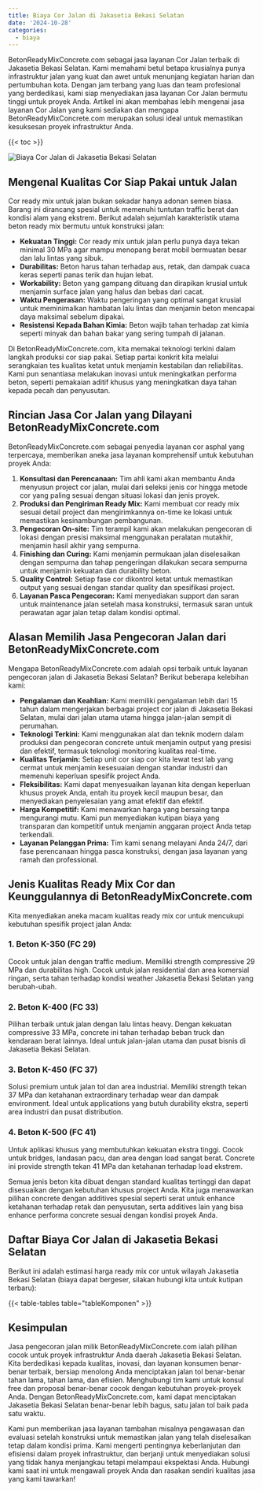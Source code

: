 ```yaml
---
title: Biaya Cor Jalan di Jakasetia Bekasi Selatan
date: '2024-10-28'
categories:
  - biaya
---
```


BetonReadyMixConcrete.com sebagai jasa layanan Cor Jalan terbaik di Jakasetia Bekasi Selatan. Kami memahami betul betapa krusialnya punya infrastruktur jalan yang kuat dan awet untuk menunjang kegiatan harian dan pertumbuhan kota. Dengan jam terbang yang luas dan team profesional yang berdedikasi, kami siap menyediakan jasa layanan Cor Jalan bermutu tinggi untuk proyek Anda. Artikel ini akan membahas lebih mengenai jasa layanan Cor Jalan yang kami sediakan dan mengapa BetonReadyMixConcrete.com merupakan solusi ideal untuk memastikan kesuksesan proyek infrastruktur Anda.

{{< toc >}}

![Biaya Cor Jalan di Jakasetia Bekasi Selatan](https://betoncor8.github.io/cor/harga-beton-readymix-concrete%20(8).png)

## Mengenal Kualitas Cor Siap Pakai untuk Jalan

Cor ready mix untuk jalan bukan sekadar hanya adonan semen biasa. Barang ini dirancang spesial untuk memenuhi tuntutan traffic berat dan kondisi alam yang ekstrem. Berikut adalah sejumlah karakteristik utama beton ready mix bermutu untuk konstruksi jalan:

- **Kekuatan Tinggi:** Cor ready mix untuk jalan perlu punya daya tekan minimal 30 MPa agar mampu menopang berat mobil bermuatan besar dan lalu lintas yang sibuk.
- **Durabilitas:** Beton harus tahan terhadap aus, retak, dan dampak cuaca keras seperti panas terik dan hujan lebat.
- **Workability:** Beton yang gampang dituang dan dirapikan krusial untuk menjamin surface jalan yang halus dan bebas dari cacat.
- **Waktu Pengerasan:** Waktu pengeringan yang optimal sangat krusial untuk meminimalkan hambatan lalu lintas dan menjamin beton mencapai daya maksimal sebelum dipakai.
- **Resistensi Kepada Bahan Kimia:** Beton wajib tahan terhadap zat kimia seperti minyak dan bahan bakar yang sering tumpah di jalanan.

Di BetonReadyMixConcrete.com, kita memakai teknologi terkini dalam langkah produksi cor siap pakai. Setiap partai konkrit kita melalui serangkaian tes kualitas ketat untuk menjamin kestabilan dan reliabilitas. Kami pun senantiasa melakukan inovasi untuk meningkatkan performa beton, seperti pemakaian aditif khusus yang meningkatkan daya tahan kepada pecah dan penyusutan.

## Rincian Jasa Cor Jalan yang Dilayani BetonReadyMixConcrete.com

BetonReadyMixConcrete.com sebagai penyedia layanan cor asphal yang terpercaya, memberikan aneka jasa layanan komprehensif untuk kebutuhan proyek Anda:

1. **Konsultasi dan Perencanaan:** Tim ahli kami akan membantu Anda menyusun project cor jalan, mulai dari seleksi jenis cor hingga metode cor yang paling sesuai dengan situasi lokasi dan jenis proyek.
2. **Produksi dan Pengiriman Ready Mix:** Kami membuat cor ready mix sesuai detail project dan mengirimkannya on-time ke lokasi untuk memastikan kesinambungan pembangunan.
3. **Pengecoran On-site:** Tim terampil kami akan melakukan pengecoran di lokasi dengan presisi maksimal menggunakan peralatan mutakhir, menjamin hasil akhir yang sempurna.
4. **Finishing dan Curing:** Kami menjamin permukaan jalan diselesaikan dengan sempurna dan tahap pengeringan dilakukan secara sempurna untuk menjamin kekuatan dan durability beton.
5. **Quality Control:** Setiap fase cor dikontrol ketat untuk memastikan output yang sesuai dengan standar quality dan spesifikasi project.
6. **Layanan Pasca Pengecoran:** Kami menyediakan support dan saran untuk maintenance jalan setelah masa konstruksi, termasuk saran untuk perawatan agar jalan tetap dalam kondisi optimal.

## Alasan Memilih Jasa Pengecoran Jalan dari BetonReadyMixConcrete.com

Mengapa BetonReadyMixConcrete.com adalah opsi terbaik untuk layanan pengecoran jalan di Jakasetia Bekasi Selatan? Berikut beberapa kelebihan kami:

- **Pengalaman dan Keahlian:** Kami memiliki pengalaman lebih dari 15 tahun dalam mengerjakan berbagai project cor jalan di Jakasetia Bekasi Selatan, mulai dari jalan utama utama hingga jalan-jalan sempit di perumahan.
- **Teknologi Terkini:** Kami menggunakan alat dan teknik modern dalam produksi dan pengecoran concrete untuk menjamin output yang presisi dan efektif, termasuk teknologi monitoring kualitas real-time.
- **Kualitas Terjamin:** Setiap unit cor siap cor kita lewat test lab yang cermat untuk menjamin kesesuaian dengan standar industri dan memenuhi keperluan spesifik project Anda.
- **Fleksibilitas:** Kami dapat menyesuaikan layanan kita dengan keperluan khusus proyek Anda, entah itu proyek kecil maupun besar, dan menyediakan penyelesaian yang amat efektif dan efektif.
- **Harga Kompetitif:** Kami menawarkan harga yang bersaing tanpa mengurangi mutu. Kami pun menyediakan kutipan biaya yang transparan dan kompetitif untuk menjamin anggaran project Anda tetap terkendali.
- **Layanan Pelanggan Prima:** Tim kami senang melayani Anda 24/7, dari fase perencanaan hingga pasca konstruksi, dengan jasa layanan yang ramah dan professional.

## Jenis Kualitas Ready Mix Cor dan Keunggulannya di BetonReadyMixConcrete.com

Kita menyediakan aneka macam kualitas ready mix cor untuk mencukupi kebutuhan spesifik project jalan Anda:

### 1\. Beton K-350 (FC 29)

Cocok untuk jalan dengan traffic medium. Memiliki strength compressive 29 MPa dan durabilitas high. Cocok untuk jalan residential dan area komersial ringan, serta tahan terhadap kondisi weather Jakasetia Bekasi Selatan yang berubah-ubah.

### 2\. Beton K-400 (FC 33)

Pilihan terbaik untuk jalan dengan lalu lintas heavy. Dengan kekuatan compressive 33 MPa, concrete ini tahan terhadap beban truck dan kendaraan berat lainnya. Ideal untuk jalan-jalan utama dan pusat bisnis di Jakasetia Bekasi Selatan.

### 3\. Beton K-450 (FC 37)

Solusi premium untuk jalan tol dan area industrial. Memiliki strength tekan 37 MPa dan ketahanan extraordinary terhadap wear dan dampak environment. Ideal untuk applications yang butuh durability ekstra, seperti area industri dan pusat distribution.

### 4\. Beton K-500 (FC 41)

Untuk aplikasi khusus yang membutuhkan kekuatan ekstra tinggi. Cocok untuk bridges, landasan pacu, dan area dengan load sangat berat. Concrete ini provide strength tekan 41 MPa dan ketahanan terhadap load ekstrem.

Semua jenis beton kita dibuat dengan standard kualitas tertinggi dan dapat disesuaikan dengan kebutuhan khusus project Anda. Kita juga menawarkan pilihan concrete dengan additives spesial seperti serat untuk enhance ketahanan terhadap retak dan penyusutan, serta additives lain yang bisa enhance performa concrete sesuai dengan kondisi proyek Anda.

## Daftar Biaya Cor Jalan di Jakasetia Bekasi Selatan

Berikut ini adalah estimasi harga ready mix cor untuk wilayah Jakasetia Bekasi Selatan (biaya dapat bergeser, silakan hubungi kita untuk kutipan terbaru):

{{< table-tables table="tableKomponen" >}}

## Kesimpulan

Jasa pengecoran jalan milik BetonReadyMixConcrete.com ialah pilihan cocok untuk proyek infrastruktur Anda daerah Jakasetia Bekasi Selatan. Kita berdedikasi kepada kualitas, inovasi, dan layanan konsumen benar-benar terbaik, bersiap menolong Anda menciptakan jalan tol benar-benar tahan lama, tahan lama, dan efisien. Menghubungi tim kami untuk konsul free dan proposal benar-benar cocok dengan kebutuhan proyek-proyek Anda. Dengan BetonReadyMixConcrete.com, kami dapat menciptakan Jakasetia Bekasi Selatan benar-benar lebih bagus, satu jalan tol baik pada satu waktu.

Kami pun memberikan jasa layanan tambahan misalnya pengawasan dan evaluasi setelah konstruksi untuk memastikan jalan yang telah diselesaikan tetap dalam kondisi prima. Kami mengerti pentingnya keberlanjutan dan efisiensi dalam proyek infrastruktur, dan berjanji untuk menyediakan solusi yang tidak hanya menjangkau tetapi melampaui ekspektasi Anda. Hubungi kami saat ini untuk mengawali proyek Anda dan rasakan sendiri kualitas jasa yang kami tawarkan!
